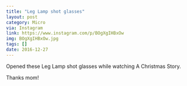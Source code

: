 ```yaml
---
title: "Leg Lamp shot glasses"
layout: post
category: Micro
via: Instagram
link: https://www.instagram.com/p/BOgXgIHBxOw
img: BOgXgIHBxOw.jpg
tags: []
date: 2016-12-27
---
```

Opened these Leg Lamp shot glasses while watching A Christmas Story.

Thanks mom!